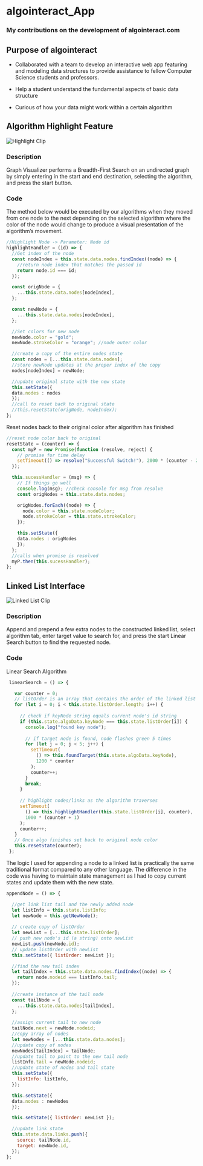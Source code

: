 # algointeract_App

### My contributions on the development of algointeract.com

## Purpose of algointeract

- Collaborated with a team to develop an interactive web app featuring and modeling data structures to provide assistance to fellow Computer Science students and professors. 

- Help a student understand the fundamental aspects of basic data structure

- Curious of how your data might work within a certain algorithm

## Algorithm Highlight Feature 

![Highlight Clip](clips/algo_clip.gif)

### Description

Graph Visualizer performs a Breadth-First Search on an undirected graph by simply entering in the start and end destination, selecting the algorithm, and press the start button.  

### Code

The method below would be executed by our algorithms when they moved from one node to the next depending on the selected algorithm where the color of the node would change to produce a visual presentation of the algorithm’s movement.

```javascript
//Highlight Node -> Parameter: Node id
highlightHandler = (id) => {
  //Get index of the node
  const nodeIndex = this.state.data.nodes.findIndex((node) => {
    //return node index that matches the passed id
    return node.id === id;
  });

  const origNode = {
    ...this.state.data.nodes[nodeIndex],
  };

  const newNode = {
    ...this.state.data.nodes[nodeIndex],
  };

  //Set colors for new node
  newNode.color = "gold";
  newNode.strokeColor = "orange"; //node outer color

  //create a copy of the entire nodes state
  const nodes = [...this.state.data.nodes];
  //store newNode updates at the proper index of the copy
  nodes[nodeIndex] = newNode;

  //update original state with the new state
  this.setState({
  data.nodes : nodes
  });
  //call to reset back to original state
  //this.resetState(origNode, nodeIndex);
};
```

Reset nodes back to their original color after algorithm has finished

```javascript
//reset node color back to original
resetState = (counter) => {
  const myP = new Promise(function (resolve, reject) {
    // promise for time delay
    setTimeout(() => resolve("Successful Switch!"), 2000 * (counter - 2));
  });

  this.sucessHandler = (msg) => {
    // If things go well
    console.log(msg); //check console for msg from resolve
    const origNodes = this.state.data.nodes;

    origNodes.forEach((node) => {
      node.color = this.state.nodeColor;
      node.strokeColor = this.state.strokeColor;
    });

    this.setState({
    data.nodes : origNodes
    });
  };
  //calls when promise is resolved
  myP.then(this.sucessHandler);
};
```

## Linked List Interface 

![Linked List Clip](clips/linkedlist.gif)

### Description 

Append and prepend a few extra nodes to the constructed linked list, select algorithm tab, enter target value to search for, and press the start Linear Search button to find the requested node.  

### Code 

Linear Search Algorithm 

```javascript
 linearSearch = () => {

   var counter = 0;
   // listOrder is an array that contains the order of the linked list elements 
   for (let i = 0; i < this.state.listOrder.length; i++) {
   
     // check if keyNode string equals current node's id string
     if (this.state.algoData.keyNode === this.state.listOrder[i]) {
       console.log("found key node");
       
       // if target node is found, node flashes green 5 times 
       for (let j = 0; j < 5; j++) {
         setTimeout(
           () => this.foundTarget(this.state.algoData.keyNode),
           1200 * counter
         );
         counter++;
       }
       break;
     }
     
     // highlight nodes/links as the algorithm traverses
     setTimeout(
       () => this.highlightHandler(this.state.listOrder[i], counter),
       1000 * (counter + 1)
     );
     counter++;
   }
   // Once algo finishes set back to original node color
   this.resetState(counter);
 };
```
The logic I used for appending a node to a linked list is practically the same traditional format compared to any other language.  The difference in the code was having to maintain state management as I had to copy current states and update them with the new state. 

```javascript
appendNode = () => {

  //get link list tail and the newly added node
  let listInfo = this.state.listInfo;
  let newNode = this.getNewNode();
  
  // create copy of listOrder
  let newList = [...this.state.listOrder];
  // push new node's id (a string) onto newList
  newList.push(newNode.id);
  // update listOrder with newList
  this.setState({ listOrder: newList });

  //find the new tail index
  let tailIndex = this.state.data.nodes.findIndex((node) => {
    return node.nodeid === listInfo.tail;
  });
  
  //create instance of the tail node
  const tailNode = {
    ...this.state.data.nodes[tailIndex],
  };
  
  //assign current tail to new node
  tailNode.next = newNode.nodeid;
  //copy array of nodes
  let newNodes = [...this.state.data.nodes];
  //update copy of nodes
  newNodes[tailIndex] = tailNode;
  //update tail to point to the new tail node
  listInfo.tail = newNode.nodeid;
  //update state of nodes and tail state
  this.setState({
    listInfo: listInfo,
  });

  this.setState({
  data.nodes : newNodes
  });

  this.setState({ listOrder: newList });

  //update link state
  this.state.data.links.push({
    source: tailNode.id,
    target: newNode.id,
  });
};
```

